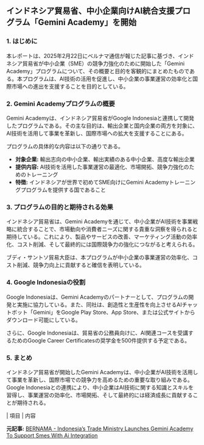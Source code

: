 ## インドネシア貿易省、中小企業向けAI統合支援プログラム「Gemini Academy」を開始

### 1. はじめに

本レポートは、2025年2月22日にベルナマ通信が報じた記事に基づき、インドネシア貿易省が中小企業（SME）の競争力強化のために開始した「Gemini Academy」プログラムについて、その概要と目的を客観的にまとめたものである。本プログラムは、AI技術の活用を促進し、中小企業の事業運営の効率化と国際市場への進出を支援することを目的としている。

### 2. Gemini Academyプログラムの概要

Gemini Academyは、インドネシア貿易省がGoogle Indonesiaと連携して開発したプログラムである。その主な目的は、輸出企業と国内企業の両方を対象に、AI技術を活用して事業を革新し、国際市場への拡大を支援することにある。

プログラムの具体的な内容は以下の通りである。

* **対象企業:** 輸出志向の中小企業、輸出実績のある中小企業、高度な輸出企業
* **提供内容:** AI技術を活用した事業運営の最適化、市場開拓、競争力強化のためのトレーニング
* **特徴:** インドネシアが世界で初めてSME向けにGemini Academyトレーニングプログラムを提供する国であること

### 3. プログラムの目的と期待される効果

インドネシア貿易省は、Gemini Academyを通じて、中小企業がAI技術を事業戦略に統合することで、市場動向や消費者ニーズに関する貴重な洞察を得られると期待している。これにより、製品やサービスの改善、マーケティング活動の効率化、コスト削減、そして最終的には国際競争力の強化につながると考えられる。

ブディ・サントソ貿易大臣は、本プログラムが中小企業の事業運営の効率化、コスト削減、競争力向上に貢献すると確信を表明している。

### 4. Google Indonesiaの役割

Google Indonesiaは、Gemini Academyのパートナーとして、プログラムの開発と実施に協力している。また、同社は、創造性と生産性を向上させるAIチャットボット「Gemini」をGoogle Play Store、App Store、または公式サイトからダウンロード可能にしている。

さらに、Google Indonesiaは、貿易省の公務員向けに、AI関連コースを受講するためのGoogle Career Certificatesの奨学金を500件提供する予定である。

### 5. まとめ

インドネシア貿易省が開始したGemini Academyは、中小企業がAI技術を活用して事業を革新し、国際市場での競争力を高めるための重要な取り組みである。Google Indonesiaとの連携により、中小企業はAI技術に関する知識とスキルを習得し、事業運営の効率化、市場開拓、そして最終的には経済成長に貢献することが期待される。

| 項目 | 内容 

**元記事:** [BERNAMA - Indonesia’s Trade Ministry Launches Gemini Academy To Support Smes With Ai Integration](https://bernama.com/en/world/news.php?id=2395268)